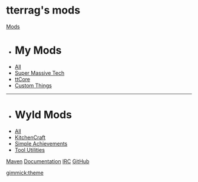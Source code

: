 # tterrag's mods

[Mods]()

  * # My Mods
  * [All](mods/index.md)
  * [Super Massive Tech](mods/smt.md)
  * [ttCore](mods.md/ttCore.md)
  * [Custom Things](mods/customthings.md)
  - - - -
  * # Wyld Mods
  * [All](wyldmods/index.md)
  * [KitchenCraft](wyldmods/kc.md)
  * [Simple Achievements](wyldmods/sa.md)
  * [Tool Utilities](wyldmods/tu.md)

[Maven](misc/maven.md)
[Documentation](misc/docs.md)
[IRC](misc/irc.md)
[ ](#)
[GitHub](https://github.com/tterrag1098)

[gimmick:theme](yeti)
